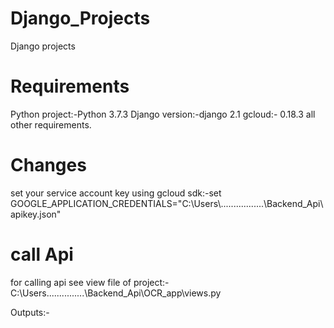 # Django_Projects
Django projects
# Requirements

Python project:-Python 3.7.3
Django version:-django 2.1
gcloud:- 0.18.3
all other requirements.

# Changes

set your service account key using gcloud sdk:-set GOOGLE_APPLICATION_CREDENTIALS="C:\\Users\\.................\\Backend_Api\\apikey.json"


# call Api

for calling api see view file of project:-C:\Users\...............\Backend_Api\OCR_app\views.py

Outputs:-
